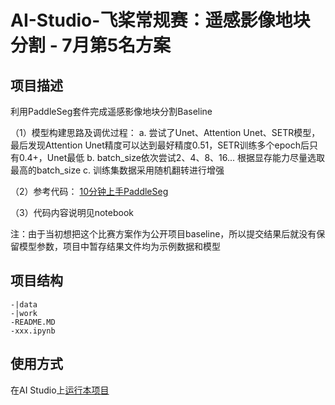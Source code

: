 # AI-Studio-飞桨常规赛：遥感影像地块分割 - 7月第5名方案 

## 项目描述
利用PaddleSeg套件完成遥感影像地块分割Baseline

（1）模型构建思路及调优过程：
 a. 尝试了Unet、Attention Unet、SETR模型，最后发现Attention Unet精度可以达到最好精度0.51，SETR训练多个epoch后只有0.4+，Unet最低
 b. batch_size依次尝试2、4、8、16... 根据显存能力尽量选取最高的batch_size
 c. 训练集数据采用随机翻转进行增强

（2）参考代码：
[10分钟上手PaddleSeg](https://aistudio.baidu.com/aistudio/projectdetail/1672610?channelType=0&channel=0)

（3）代码内容说明见notebook

注：由于当初想把这个比赛方案作为公开项目baseline，所以提交结果后就没有保留模型参数，项目中暂存结果文件均为示例数据和模型
## 项目结构
```
-|data
-|work
-README.MD
-xxx.ipynb
```
## 使用方式
在AI Studio上[运行本项目](https://aistudio.baidu.com/aistudio/projectdetail/2224724)

